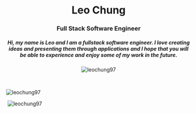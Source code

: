 <h1 align="center">Leo Chung</h1>
<h3 align="center">Full Stack Software Engineer</h3>
<h5 align="center">Hi, my name is Leo and I am a fullstack software engineer. I love creating ideas and presenting them through applications and I hope that you will be able to experience and enjoy some of my work in the future.</h5>

<p align="center"> <img src="https://komarev.com/ghpvc/?username=leochung97&label=Profile%20views&color=ff79c6&style=for-the-badge" alt="leochung97" /> </p

<div align="center">
  <br/>
  <p><img src="https://github-readme-stats.vercel.app/api/top-langs?username=leochung97&show_icons=true&locale=en&layout=compact&theme=dracula" alt="leochung97" /></p>
  <p>&nbsp;<img src="https://github-readme-stats.vercel.app/api?username=leochung97&show_icons=true&locale=en&theme=dracula" alt="leochung97" /></p>
</div>
